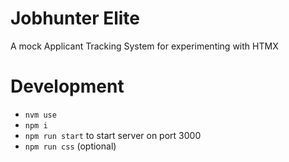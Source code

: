 # Jobhunter Elite

A mock Applicant Tracking System for experimenting with HTMX

# Development

- `nvm use`
- `npm i`
- `npm run start` to start server on port 3000
- `npm run css` (optional)
